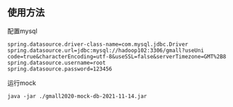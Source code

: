 ## 使用方法

配置mysql

```properties
spring.datasource.driver-class-name=com.mysql.jdbc.Driver
spring.datasource.url=jdbc:mysql://hadoop102:3306/gmall?useUni
code=true&characterEncoding=utf-8&useSSL=false&serverTimezone=GMT%2B8
spring.datasource.username=root
spring.datasource.password=123456
```

运行mock

```shell
java -jar ./gmall2020-mock-db-2021-11-14.jar
```

